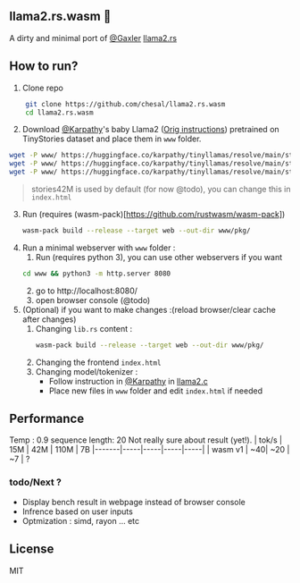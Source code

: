 ## llama2.rs.wasm 🦀
A dirty and minimal port of [@Gaxler](https://github.com/gaxler) [llama2.rs](https://github.com/gaxler/llama2.rs) 

## How to run?
1. Clone repo
```bash
    git clone https://github.com/chesal/llama2.rs.wasm
    cd llama2.rs.wasm
```

2. Download [@Karpathy](https://github.com/karpathy/)'s baby Llama2 ([Orig instructions](https://github.com/karpathy/llama2.c#feel-the-magic)) pretrained on TinyStories dataset and place them in `www` folder.
```bash
wget -P www/ https://huggingface.co/karpathy/tinyllamas/resolve/main/stories15M.bin
wget -P www/ https://huggingface.co/karpathy/tinyllamas/resolve/main/stories42M.bin
wget -P www/ https://huggingface.co/karpathy/tinyllamas/resolve/main/stories110M.bin
```
> stories42M is used by default (for now @todo), you can change this in `index.html`

3. Run (requires (wasm-pack)[https://github.com/rustwasm/wasm-pack]) 
    ```bash 
    wasm-pack build --release --target web --out-dir www/pkg/
    ```
4. Run a minimal webserver with `www` folder : 
    1. Run (requires python 3), you can use other webservers if you want
    ```bash
    cd www && python3 -m http.server 8080
    ```
    2. go to http://localhost:8080/
    3. open browser console (@todo)
5. (Optional) if you want to make changes :(reload browser/clear cache after changes)
    1. Changing `lib.rs` content :
        ```bash
        wasm-pack build --release --target web --out-dir www/pkg/
        ```
    2. Changing the frontend `index.html`
    3. Changing model/tokenizer :
        - Follow instruction in [@Karpathy](https://github.com/karpathy/) in [llama2.c](https://github.com/karpathy/llama2.c)
        - Place new files in `www` folder and edit `index.html` if needed

## Performance
Temp : 0.9
sequence length: 20
Not really sure about result (yet!).
|    tok/s   | 15M | 42M | 110M | 7B
|-------|-----|-----|-----|-----|
| wasm v1 |  ~40|   ~20   | ~7 | ?

### todo/Next ?
- Display bench result in webpage instead of browser console
- Infrence based on user inputs
- Optmization : simd, rayon ... etc

## License
MIT